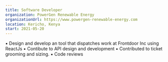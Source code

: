 ```yaml
---
title: Software Developer
organization: PowerGen Renewable Energy
organizationUrl: https://www.powergen-renewable-energy.com
location: Kericho, Kenya
start: 2021-05-20
---
```


▪ Design and develop an tool that dispatches work at Frontdoor Inc using ReactJs
▪ Contibute to API design and development 
▪ Contributed to ticket grooming and sizing.
▪ Code reviews   